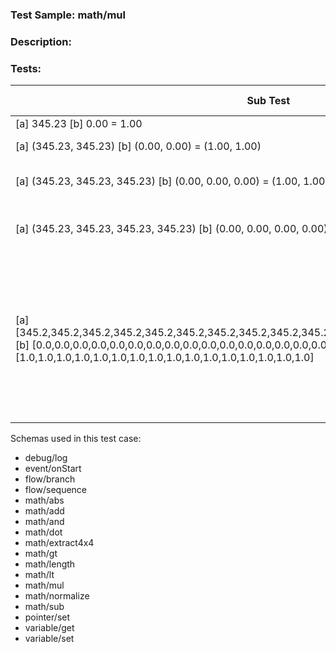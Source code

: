 ### **Test Sample:** math/mul
### **Description:** 

### Tests:
| Sub Test | Result Var.Name | Result Var.Id | Expected Value
| ----------- | ----------- | ----------- |----------- |
| [a] 345.23 [b] 0.00 = 1.00 | TestResult_math/mul_[a] 345.23 [b] 0.00 = 1.00 | 1 | 1.00000
| [a] (345.23, 345.23) [b] (0.00, 0.00) = (1.00, 1.00) | TestResult_math/mul_[a] (345.23, 345.23) [b] (0.00, 0.00) = (1.00, 1.00) | 3 | (1.00000, 1.00000)
| [a] (345.23, 345.23, 345.23) [b] (0.00, 0.00, 0.00) = (1.00, 1.00, 1.00) | TestResult_math/mul_[a] (345.23, 345.23, 345.23) [b] (0.00, 0.00, 0.00) = (1.00, 1.00, 1.00) | 5 | (1.00000, 1.00000, 1.00000)
| [a] (345.23, 345.23, 345.23, 345.23) [b] (0.00, 0.00, 0.00, 0.00) = (1.00, 1.00, 1.00, 1.00) | TestResult_math/mul_[a] (345.23, 345.23, 345.23, 345.23) [b] (0.00, 0.00, 0.00, 0.00) = (1.00, 1.00, 1.00, 1.00) | 7 | (1.00000, 1.00000, 1.00000, 1.00000)
| [a] [345.2,345.2,345.2,345.2,345.2,345.2,345.2,345.2,345.2,345.2,345.2,345.2,345.2,345.2,345.2,345.2] [b] [0.0,0.0,0.0,0.0,0.0,0.0,0.0,0.0,0.0,0.0,0.0,0.0,0.0,0.0,0.0,0.0] = [1.0,1.0,1.0,1.0,1.0,1.0,1.0,1.0,1.0,1.0,1.0,1.0,1.0,1.0,1.0,1.0] | TestResult_math/mul_[a] [345.2,345.2,345.2,345.2,345.2,345.2,345.2,345.2,345.2,345.2,345.2,345.2,345.2,345.2,345.2,345.2] [b] [0.0,0.0,0.0,0.0,0.0,0.0,0.0,0.0,0.0,0.0,0.0,0.0,0.0,0.0,0.0,0.0] = [1.0,1.0,1.0,1.0,1.0,1.0,1.0,1.0,1.0,1.0,1.0,1.0,1.0,1.0,1.0,1.0] | 9 | 1.00000	1.00000	1.00000	1.000001.00000	1.00000	1.00000	1.000001.00000	1.00000	1.00000	1.000001.00000	1.00000	1.00000	1.00000

Schemas used in this test case:
- debug/log
- event/onStart
- flow/branch
- flow/sequence
- math/abs
- math/add
- math/and
- math/dot
- math/extract4x4
- math/gt
- math/length
- math/lt
- math/mul
- math/normalize
- math/sub
- pointer/set
- variable/get
- variable/set
